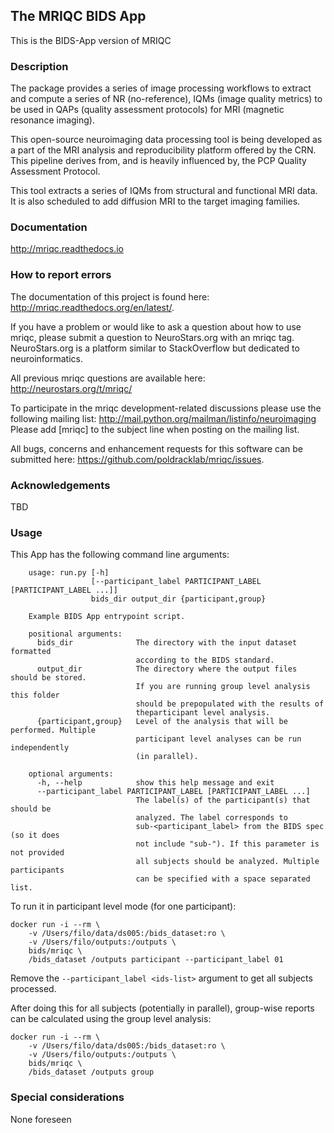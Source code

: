 ## The MRIQC BIDS App

This is the BIDS-App version of MRIQC

### Description
The package provides a series of image processing workflows to extract and compute a series 
of NR (no-reference), IQMs (image quality metrics) to be used in QAPs (quality assessment 
protocols) for MRI (magnetic resonance imaging).

This open-source neuroimaging data processing tool is being developed as a part of the MRI 
analysis and reproducibility platform offered by the CRN. This pipeline derives from, 
and is heavily influenced by, the PCP Quality Assessment Protocol.

This tool extracts a series of IQMs from structural and functional MRI data. It is also 
scheduled to add diffusion MRI to the target imaging families.

### Documentation
http://mriqc.readthedocs.io

### How to report errors
The documentation of this project is found here: http://mriqc.readthedocs.org/en/latest/.

If you have a problem or would like to ask a question about how to use mriqc, please 
submit a question to NeuroStars.org with an mriqc tag. NeuroStars.org is a platform similar 
to StackOverflow but dedicated to neuroinformatics.

All previous mriqc questions are available here: http://neurostars.org/t/mriqc/

To participate in the mriqc development-related discussions please use the following mailing 
list: http://mail.python.org/mailman/listinfo/neuroimaging Please add [mriqc] to the subject 
line when posting on the mailing list.

All bugs, concerns and enhancement requests for this software can be submitted here: 
https://github.com/poldracklab/mriqc/issues.

### Acknowledgements
TBD

### Usage
This App has the following command line arguments:

		usage: run.py [-h]
		              [--participant_label PARTICIPANT_LABEL [PARTICIPANT_LABEL ...]]
		              bids_dir output_dir {participant,group}

		Example BIDS App entrypoint script.

		positional arguments:
		  bids_dir              The directory with the input dataset formatted
		                        according to the BIDS standard.
		  output_dir            The directory where the output files should be stored.
		                        If you are running group level analysis this folder
		                        should be prepopulated with the results of
		                        theparticipant level analysis.
		  {participant,group}   Level of the analysis that will be performed. Multiple
		                        participant level analyses can be run independently
		                        (in parallel).

		optional arguments:
		  -h, --help            show this help message and exit
		  --participant_label PARTICIPANT_LABEL [PARTICIPANT_LABEL ...]
		                        The label(s) of the participant(s) that should be
		                        analyzed. The label corresponds to
		                        sub-<participant_label> from the BIDS spec (so it does
		                        not include "sub-"). If this parameter is not provided
		                        all subjects should be analyzed. Multiple participants
		                        can be specified with a space separated list.

To run it in participant level mode (for one participant):

    docker run -i --rm \
		-v /Users/filo/data/ds005:/bids_dataset:ro \
		-v /Users/filo/outputs:/outputs \
		bids/mriqc \
		/bids_dataset /outputs participant --participant_label 01

Remove the `--participant_label <ids-list>` argument to get all subjects
processed.

After doing this for all subjects (potentially in parallel), group-wise
reports can be calculated using the group level analysis:

    docker run -i --rm \
		-v /Users/filo/data/ds005:/bids_dataset:ro \
		-v /Users/filo/outputs:/outputs \
		bids/mriqc \
		/bids_dataset /outputs group

### Special considerations
None foreseen
